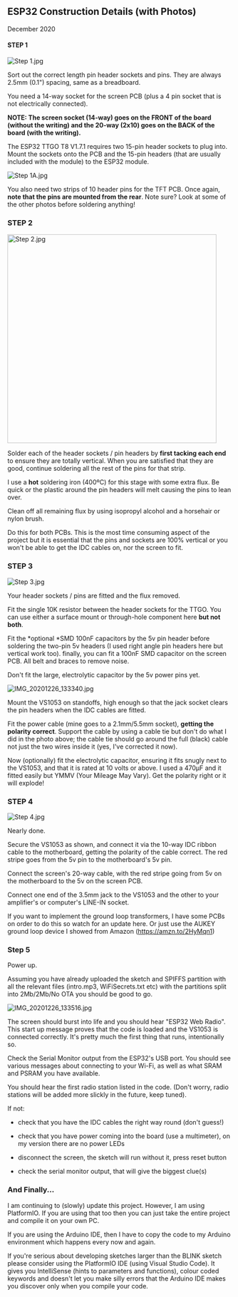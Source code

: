 ## ESP32 Construction Details (with Photos)

December 2020

#### STEP 1

![Step 1.jpg](I:\Documents\GitHub\ESP32%20Web%20Radio%20Construction\images\Step%201.jpg)

Sort out the correct length pin header sockets and pins. They are always 2.5mm (0.1") spacing, same as a breadboard.

You need a 14-way socket for the screen PCB (plus a 4 pin socket that is not electrically connected).

**NOTE: The screen socket (14-way) goes on the FRONT of the board (without the writing) and the 20-way (2x10) goes on the BACK of the board (with the writing).**

The ESP32 TTGO T8 V1.7.1 requires two 15-pin header sockets to plug into. Mount the sockets onto the PCB and the 15-pin headers (that are usually included with the module) to the ESP32 module.

![Step 1A.jpg](I:\Documents\GitHub\ESP32%20Web%20Radio%20Construction\images\Step%201A.jpg)

You also need two strips of 10 header pins for the TFT PCB. Once again, **note that the pins are mounted from the rear**. Note sure? Look at some of the other photos before soldering anything!

### STEP 2

<img title="" src="file:///I:/Documents/GitHub/ESP32%20Web%20Radio%20Construction/images/Step%202.jpg" alt="Step 2.jpg" data-align="center" width="469">

Solder each of the header sockets / pin headers by **first tacking each end** to ensure they are totally vertical. When you are satisfied that they are good, continue soldering all the rest of the pins for that strip. 

I use a **hot** soldering iron (400ºC) for this stage with some extra flux. Be quick or the plastic around the pin headers will melt causing the pins to lean over.

Clean off all remaining flux by using isopropyl alcohol and a horsehair or nylon brush.

Do this for both PCBs. This is the most time consuming aspect of the project but it is essential that the pins and sockets are 100% vertical or you won't be able to get the IDC cables on, nor the screen to fit.

### STEP 3

![Step 3.jpg](I:\Documents\GitHub\ESP32%20Web%20Radio%20Construction\images\Step%203.jpg)

Your header sockets / pins are fitted and the flux removed. 

Fit the single 10K resistor between the header sockets for the TTGO. You can use either a surface mount or through-hole component here **but not both**.

Fit the *optional *SMD 100nF capacitors by the 5v pin header before soldering the two-pin 5v headers (I used right angle pin headers here but vertical work too). finally, you can fit a 100nF SMD capacitor on the screen PCB. All belt and braces to remove noise.

Don't fit the large, electrolytic capacitor by the 5v power pins yet.

![IMG_20201226_133340.jpg](I:\Documents\GitHub\ESP32%20Web%20Radio%20Construction\images\IMG_20201226_133340.jpg)

Mount the VS1053 on standoffs, high enough so that the jack socket clears the pin headers when the IDC cables are fitted.

Fit the power cable (mine goes to a 2.1mm/5.5mm socket), **getting the polarity correct**. Support the cable by using a cable tie but don't do what I did in the photo above; the cable tie should go around the full (black) cable not just the two wires inside it (yes, I've corrected it now).

Now (optionally) fit the electrolytic capacitor, ensuring it fits snugly next to the VS1053, and that it is rated at 10 volts or above. I used a 470μF and it fitted easily but YMMV (Your Mileage May Vary). Get the polarity right or it will explode!

### STEP 4

![Step 4.jpg](I:\Documents\GitHub\ESP32%20Web%20Radio%20Construction\images\Step%204.jpg)

Nearly done. 

Secure the VS1053 as shown, and connect it via the 10-way IDC ribbon cable to the motherboard, getting the polarity of the cable correct. The red stripe goes from the 5v pin to the motherboard's 5v pin.

Connect the screen's 20-way cable, with the red stripe going from 5v on the motherboard to the 5v on the screen PCB.

Connect one end of the 3.5mm jack to the VS1053 and the other to your amplifier's or computer's LINE-IN socket.

If you want to implement the ground loop transformers, I have some PCBs on order to do this so watch for an update here. Or just use the AUKEY ground loop device I showed from Amazon (https://amzn.to/2HyMqn1)

### Step 5

Power up.

Assuming you have already uploaded the sketch and SPIFFS partition with all the relevant files (intro.mp3, WiFiSecrets.txt etc) with the partitions split into 2Mb/2Mb/No OTA you should be good to go.

![IMG_20201226_133516.jpg](I:\Documents\GitHub\ESP32%20Web%20Radio%20Construction\images\IMG_20201226_133516.jpg)

The screen should burst into life and you should hear "ESP32 Web Radio". This start up message proves that the code is loaded and the VS1053 is connected correctly. It's pretty much the first thing that runs, intentionally so.

Check the Serial Monitor output from the ESP32's USB port. You should see various messages about connecting to your Wi-Fi, as well as what SRAM and PSRAM you have available.

You should hear the first radio station listed in the code. (Don't worry, radio stations will be added more slickly in the future, keep tuned).

If not:

- check that you have the IDC cables the right way round (don't guess!)

- check that you have power coming into the board (use a multimeter), on my version there are no power LEDs

- disconnect the screen, the sketch will run without it, press reset button

- check the serial monitor output, that will give the biggest clue(s)

### And Finally...

I am continuing to (slowly) update this project. However, I am using PlatformIO. If you are using that too then you can just take the entire project and compile it on your own PC.

If you are using the Arduino IDE, then I have to copy the code to my Arduino environment which happens every now and again.

If you're serious about developing sketches larger than the BLINK sketch please consider using the PlatformIO IDE (using Visual Studio Code). It gives you IntelliSense (hints to parameters and functions), colour coded keywords and doesn't let you make silly errors that the Arduino IDE makes you discover only when you compile your code.
